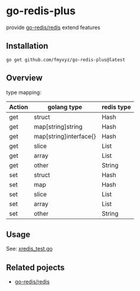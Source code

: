 # go-redis-plus

provide [go-redis/redis](github.com/go-redis/redis) extend features

## Installation

    go get github.com/fmyxyz/go-redis-plus@latest

## Overview

type mapping:

|Action|golang type|redis type|
|-|-|-|
|get|struct|Hash|
|get|map[string]string|Hash|
|get|map[string]interface{}|Hash|
|get|slice|List|
|get|array|List|
|get|other|String|
|set|struct|Hash|
|set|map|Hash|
|set|slice|List|
|set|array|List|
|set|other|String|

## Usage

See: [xredis_test.go](./xredis_test.go)

## Related pojects
- [go-redis/redis](github.com/go-redis/redis)
